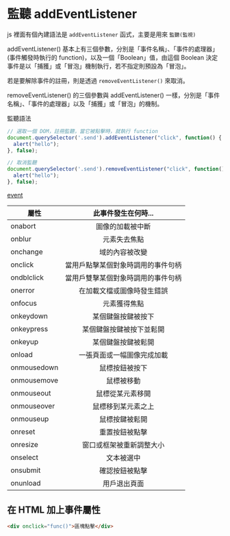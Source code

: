 # 監聽 addEventListener

js 裡面有個內建語法是 `addEventListener` 函式，主要是用來 `監聽(監視)`

addEventListener() 基本上有三個參數，分別是「事件名稱」、「事件的處理器」(事件觸發時執行的 function)，以及一個「Boolean」值，由這個 Boolean 決定事件是以「捕獲」或「冒泡」機制執行，若不指定則預設為「冒泡」。

若是要解除事件的註冊，則是透過 `removeEventListener()` 來取消。

removeEventListener() 的三個參數與 addEventListener() 一樣，分別是「事件名稱」、「事件的處理器」以及「捕獲」或「冒泡」的機制。

監聽語法

``` js
// 選取一個 DOM，註冊監聽，當它被點擊時，就執行 function
document.querySelector('.send').addEventListener("click", function() {
  alert("hello");
}, false);

// 取消監聽
document.querySelector('.send').removeEventListener("click", function() {
  alert("hello");
}, false);
```

[event](https://www.w3school.com.cn/jsref/dom_obj_event.asp)

| 屬性        | 此事件發生在何時...           |
| ------------- |:-------------:|
| onabort     | 圖像的加載被中斷 |
| onblur     | 元素失去焦點      |
| onchange | 域的內容被改變      |
| onclick | 當用戶點擊某個對象時調用的事件句柄      |
| ondblclick | 當用戶雙擊某個對象時調用的事件句柄     |
| onerror | 在加載文檔或圖像時發生錯誤      |
| onfocus | 元素獲得焦點      |
| onkeydown | 某個鍵盤按鍵被按下      |
| onkeypress | 某個鍵盤按鍵被按下並鬆開      |
| onkeyup | 某個鍵盤按鍵被鬆開      |
| onload | 一張頁面或一幅圖像完成加載      |
| onmousedown | 鼠標按鈕被按下      |
| onmousemove | 鼠標被移動      |
| onmouseout | 鼠標從某元素移開      |
| onmouseover | 鼠標移到某元素之上      |
| onmouseup | 鼠標按鍵被鬆開      |
| onreset | 重置按鈕被點擊      |
| onresize | 窗口或框架被重新調整大小      |
| onselect | 文本被選中      |
| onsubmit | 確認按鈕被點擊      |
| onunload | 用戶退出頁面     |


## 在 HTML 加上事件屬性
``` html
<div onclick="func()">區塊點擊</div>
```